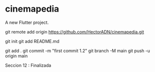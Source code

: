 # cinemapedia

A new Flutter project.

git remote add origin https://github.com/HectorADN/cinemapedia.git

git init
git add README.md

git add .
git commit -m "first commit 1.2"
git branch -M main
git push -u origin main

Seccion 12 : Finalizada